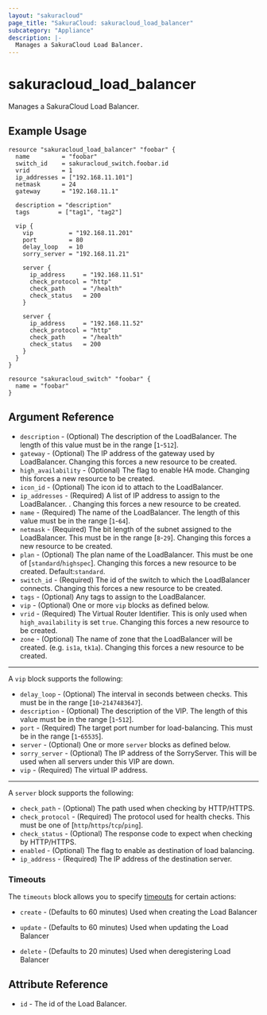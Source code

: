 ```yaml
---
layout: "sakuracloud"
page_title: "SakuraCloud: sakuracloud_load_balancer"
subcategory: "Appliance"
description: |-
  Manages a SakuraCloud Load Balancer.
---
```


# sakuracloud_load_balancer

Manages a SakuraCloud Load Balancer.

## Example Usage

```hcl
resource "sakuracloud_load_balancer" "foobar" {
  name         = "foobar"
  switch_id    = sakuracloud_switch.foobar.id
  vrid         = 1
  ip_addresses = ["192.168.11.101"]
  netmask      = 24
  gateway      = "192.168.11.1"

  description = "description"
  tags        = ["tag1", "tag2"]

  vip {
    vip          = "192.168.11.201"
    port         = 80
    delay_loop   = 10
    sorry_server = "192.168.11.21"

    server {
      ip_address     = "192.168.11.51"
      check_protocol = "http"
      check_path     = "/health"
      check_status   = 200
    }

    server {
      ip_address     = "192.168.11.52"
      check_protocol = "http"
      check_path     = "/health"
      check_status   = 200
    }
  }
}

resource "sakuracloud_switch" "foobar" {
  name = "foobar"
}
```
## Argument Reference

* `description` - (Optional) The description of the LoadBalancer. The length of this value must be in the range [`1`-`512`].
* `gateway` - (Optional) The IP address of the gateway used by LoadBalancer. Changing this forces a new resource to be created.
* `high_availability` - (Optional) The flag to enable HA mode. Changing this forces a new resource to be created.
* `icon_id` - (Optional) The icon id to attach to the LoadBalancer.
* `ip_addresses` - (Required) A list of IP address to assign to the LoadBalancer. . Changing this forces a new resource to be created.
* `name` - (Required) The name of the LoadBalancer. The length of this value must be in the range [`1`-`64`].
* `netmask` - (Required) The bit length of the subnet assigned to the LoadBalancer. This must be in the range [`8`-`29`]. Changing this forces a new resource to be created.
* `plan` - (Optional) The plan name of the LoadBalancer. This must be one of [`standard`/`highspec`]. Changing this forces a new resource to be created. Default:`standard`.
* `switch_id` - (Required) The id of the switch to which the LoadBalancer connects. Changing this forces a new resource to be created.
* `tags` - (Optional) Any tags to assign to the LoadBalancer.
* `vip` - (Optional) One or more `vip` blocks as defined below.
* `vrid` - (Required) The Virtual Router Identifier. This is only used when `high_availability` is set `true`. Changing this forces a new resource to be created.
* `zone` - (Optional) The name of zone that the LoadBalancer will be created. (e.g. `is1a`, `tk1a`). Changing this forces a new resource to be created.


---

A `vip` block supports the following:

* `delay_loop` - (Optional) The interval in seconds between checks. This must be in the range [`10`-`2147483647`].
* `description` - (Optional) The description of the VIP. The length of this value must be in the range [`1`-`512`].
* `port` - (Required) The target port number for load-balancing. This must be in the range [`1`-`65535`].
* `server` - (Optional) One or more `server` blocks as defined below.
* `sorry_server` - (Optional) The IP address of the SorryServer. This will be used when all servers under this VIP are down.
* `vip` - (Required) The virtual IP address.

---

A `server` block supports the following:

* `check_path` - (Optional) The path used when checking by HTTP/HTTPS.
* `check_protocol` - (Required) The protocol used for health checks. This must be one of [`http`/`https`/`tcp`/`ping`].
* `check_status` - (Optional) The response code to expect when checking by HTTP/HTTPS.
* `enabled` - (Optional) The flag to enable as destination of load balancing.
* `ip_address` - (Required) The IP address of the destination server.


### Timeouts

The `timeouts` block allows you to specify [timeouts](https://www.terraform.io/docs/configuration/resources.html#operation-timeouts) for certain actions:

* `create` - (Defaults to 60 minutes) Used when creating the Load Balancer


* `update` - (Defaults to 60 minutes) Used when updating the Load Balancer

* `delete` - (Defaults to 20 minutes) Used when deregistering Load Balancer



## Attribute Reference

* `id` - The id of the Load Balancer.




